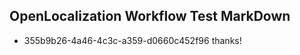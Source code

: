 ## OpenLocalization Workflow Test MarkDown
* 355b9b26-4a46-4c3c-a359-d0660c452f96 thanks!

<!--HONumber=Sep16_HO1-->


